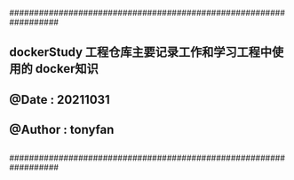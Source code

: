 
##################################################################
##
## dockerStudy 工程仓库主要记录工作和学习工程中使用的 docker知识
##
## @Date   : 20211031
## @Author : tonyfan
##
##################################################################
